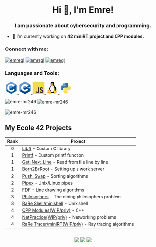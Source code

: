 
<h1 align="center">Hi 👋, I'm Emre!</h1>
<h3 align="center">I am passionate about cybersecurity and programming.</h3>

- 🔭 I’m currently working on **42 miniRT project and CPP modules.**

<h3 align="left">Connect with me:</h3>
<p align="left">
<a href="https://linkedin.com/in/emregl" target="blank"><img align="center" src="https://raw.githubusercontent.com/rahuldkjain/github-profile-readme-generator/master/src/images/icons/Social/linked-in-alt.svg" alt="emregl" height="30" width="40" /></a>
<a href="https://tryhackme.com/p/mr246" target="blank"><img align="center" src="https://i.ibb.co/C5CQVwV/0-rzo5-Tqpt-Jq-MYUkwg.jpg" alt="emregl" height="40" width="40" /></a>
<a href="https://app.hackthebox.com/profile/1306260" target="blank"><img align="center" src="https://i.ibb.co/y019C59/31746234.png" alt="emregl" height="40" width="40" /></a>
</p>

<h3 align="left">Languages and Tools:</h3>
<p align="left"> <a href="https://www.cprogramming.com/" target="_blank" rel="noreferrer"> <img src="https://raw.githubusercontent.com/devicons/devicon/master/icons/c/c-original.svg" alt="c" width="40" height="40"/> </a> <a href="https://www.w3schools.com/cpp/" target="_blank" rel="noreferrer"> <img src="https://raw.githubusercontent.com/devicons/devicon/master/icons/cplusplus/cplusplus-original.svg" alt="cplusplus" width="40" height="40"/> </a> <a href="https://developer.mozilla.org/en-US/docs/Web/JavaScript" target="_blank" rel="noreferrer"> <img src="https://raw.githubusercontent.com/devicons/devicon/master/icons/javascript/javascript-original.svg" alt="javascript" width="40" height="40"/> </a> <a href="https://www.linux.org/" target="_blank" rel="noreferrer"> <img src="https://raw.githubusercontent.com/devicons/devicon/master/icons/linux/linux-original.svg" alt="linux" width="40" height="40"/> </a> <a href="https://www.python.org" target="_blank" rel="noreferrer"> <img src="https://raw.githubusercontent.com/devicons/devicon/master/icons/python/python-original.svg" alt="python" width="40" height="40"/> </a> </p>

<p><img align="left" src="https://github-readme-stats.vercel.app/api/top-langs?username=emre-mr246&show_icons=true&locale=en&layout=compact" alt="emre-mr246" /></p>

<p>&nbsp;<img align="center" src="https://github-readme-stats.vercel.app/api?username=emre-mr246&show_icons=true&locale=en" alt="emre-mr246" /></p>


<p><img align="center" src="https://github-readme-streak-stats.herokuapp.com/?user=emre-mr246&" alt="emre-mr246" /></p>

## My Ecole 42 Projects
| Rank | Project |
|:----:|---------|
|  0   | [Libft](https://github.com/emre-mr246/42_ring0_libft) - Custom C library |
|  1   | [Printf](https://github.com/emre-mr246/42_ring1_printf) - Custom printf function |
|  1   | [Get_Next_Line](https://github.com/emre-mr246/42_ring1_get_next_line) - Read from file line by line |
|  1   | [Born2BeRoot](https://github.com/emre-mr246/42_ring1_born2beroot) - Setting up a work server |
|  2   | [Push_Swap](https://github.com/emre-mr246/42_ring2_push_swap) - Sorting algorithms |
|  2   | [Pipex](https://github.com/emre-mr246/42_ring2_pipex) - Unix/Linux pipes |
|  2   | [FDF](https://github.com/emre-mr246/42_ring2_fdf) - Line drawing algorithms |
|  3   | [Philosophers](https://github.com/emre-mr246/42_ring3_philosophers) - The dining philosophers problem |
|  3   | [RaRe Shell/minishell](https://github.com/emre-mr246/42_ring3_minishell) - Unix shell |
|  4   | [CPP Modules(WIP/priv)](https://github.com/emre-mr246/42_ring4_cpp) - C++ |
|  4   | [NetPractice(WIP/priv)](https://github.com/emre-mr246/42_ring4_cpp) - Networking problems |
|  4   | [RaRe Tracer/miniRT(WIP/priv)](https://github.com/emre-mr246/42_ring4_minirt) - Ray tracing algorithms |


<div align="center">
  <h2></h2>
    <a href= https://github.com/emre-mr246/42-evaluation><img src="https://img.shields.io/badge/circle-4/6-magenta?style=for-the-badge"/></a>
    <a href= https://github.com/emre-mr246/42-evaluation><img src="https://img.shields.io/badge/42-Evaluation-red?style=for-the-badge"/></a>
    <a href="https://42istanbul.com.tr/"><img src="https://img.shields.io/badge/42-ISTANBUL-white?style=for-the-badge"/></a>
   
</div>


